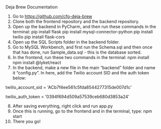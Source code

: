 Deja Brew Documentation

1.  Go to https://github.com/cfg-deja-brew
2. Clone both the frontend repository and the backend repository.
3. Open up the backend in PyCharm, and then run these commands in the terminal:
	pip install flask
	pip install mysql-connector-python
	pip install twilio
	pip install flask-cors
4. Open up the SQL Scripts folder in the backend folder.
5. Go to MySQL Workbench, and first run the Schema.sql and then once that has done, run Sample_data.sql - this is the database sorted.
6. In the frontend, run these two commands in the terminal:
	npm install
	npm install @lyket/react
7. In the backend, make a new file in the main “backend” folder and name it “config.py”.  In here, add the Twilio account SID and the auth token below:

twilio_account_sid = 'ACb7f4ee561c5fda8544277315de007d1c'

twilio_auth_token = '0394f694d509a57539ceb680d3853a24'

8. After saving everything, right click and run app.py
9. Once this is running, go to the frontend and in the terminal, type: npm start
10. There you go!
